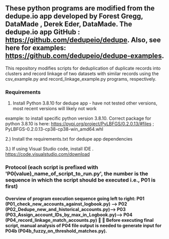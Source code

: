 ## These python programs are modified from the dedupe.io app developed by Forest Gregg, DataMade , Derek Eder, DataMade. The dedupe.io app GitHub : https://github.com/dedupeio/dedupe. Also, see here for examples: https://github.com/dedupeio/dedupe-examples.
This repository modifies scripts for deduplication of duplicate records into clusters and record linkage of two datasets with similar records using the csv_example.py and record_linkage_example.py programs, respectively.

### Requirements
1) Install Python 3.8.10  for dedupe app - have not tested other versions, most recent versions will likely not work
   
example: to install specific python version 3.8.10. Correct package for python 3.8.10 is here: https://pypi.org/project/PyLBFGS/0.2.0.13/#files ;
PyLBFGS-0.2.0.13-cp38-cp38-win_amd64.whl

2.) Install the requirements.txt for dedupe app dependencies

3.) If using Visual Studio code, install IDE . https://code.visualstudio.com/download


### Protocol (each script is prefixed with 'P0(value)_name_of_script_to_run.py', the number is the sequence in which the script should be executed i.e., P01 is first)

#### Overview of program execution sequence going left to right: P01 (P01_check_new_accounts_against_logbook.py) --> P02 (P02_Dedupe_new_and_historical_accounts.py)--> P03 (P03_Assign_account_IDs_by_max_in_Logbook.py)--> P04 (P04_record_linkage_match_accounts.py) :stop_sign: 	:eyes: Before executing final script, manual analysis of P04 file output is needed to generate input for P04b (P04b_fuzzy_on_threshold_matches.py). 



